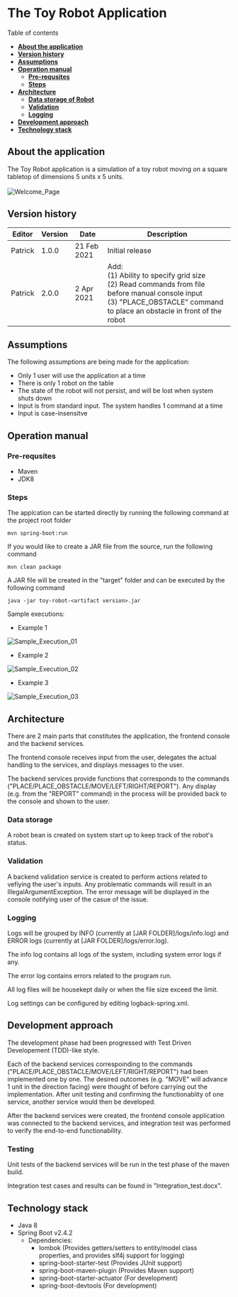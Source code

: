 # The Toy Robot Application

  Table of contents

  * [**About the application**](#about-the-application)
  * [**Version history**](#version-history)
  * [**Assumptions**](#assumptions)
  * [**Operation manual**](#operation-manual)
    + [**Pre-requsites**](#pre-requsites)
    + [**Steps**](#steps)
  * [**Architecture**](#architecture)
    + [**Data storage of Robot**](#data-storage-of-robot)
    + [**Validation**](#validation)
    + [**Logging**](#logging)
  * [**Development approach**](#development-approach)
  * [**Technology stack**](#technology-stack)

## **About the application**

The Toy Robot application is a simulation of a toy robot moving on a square tabletop of dimensions 5 units x 5 units.
<br/>
<br/>
<img src="https://bn1301files.storage.live.com/y4mVkXFCti071xnd6Hsd8f5XTsyDF27CXHdGetLq5LCxYeJkjer9zZFEKsDPYPRMFMitRwizM1GVoiP80-DXDwAO5Yc4riVDqk1Sh9k6vunnW54umW0bHUZICPoSlMUFtQwH4oejAe8fkeKy-E0MmImeUHAaruYikCutTkM65iSjnum1QsSTkl3XlK93-ceBDmO?width=2880&height=792&cropmode=none" alt="Welcome_Page">

## **Version history**

  | Editor | Version | Date |Description|
  | --- | --- | --- | --- |
  | Patrick | 1.0.0| 21 Feb 2021 |Initial release|
  | Patrick | 2.0.0| 2 Apr 2021 |Add:<br/>(1) Ability to specify grid size<br/>(2) Read commands from file before manual console input<br/>(3) "PLACE_OBSTACLE" command to place an obstacle in front of the robot|

## **Assumptions**

The following assumptions are being made for the application:
* Only 1 user will use the application at a time
* There is only 1 robot on the table
* The state of the robot will not persist, and will be lost when system shuts down
* Input is from standard input. The system handles 1 command at a time
* Input is case-insensitve

## **Operation manual**

  ### Pre-requsites

  * Maven
  * JDK8

  ### **Steps**

  The applcation can be started directly by running the following command at the project root folder

    mvn spring-boot:run

  If you would like to create a JAR file from the source, run the following command

    mvn clean package

  A JAR file will be created in the "target" folder and can be executed by the following command

    java -jar toy-robot-<artifact version>.jar

  Sample executions:
  
  * Example 1
  <img src="https://bn1301files.storage.live.com/y4m35iLXvgWjyafgJWA3QvIOz8lFyx7HnT-Q_I1eqHqlbn8-4LNHzC_RUvIae6y-31mCE4TtkHmIXfU7HkfpBVl-tJYxjul8b5RU-oSK9lEyCDxfNWLZh4MEvlMtnOrISqkzsud391oea6rLELM3AKT2GquYHjVe5_RdfMAwRqhGaWhOeExBqpX6jyEZ17aJzgJ?width=2880&height=370&cropmode=none" alt="Sample_Execution_01">
  
  * Example 2
  <img src="https://bn1301files.storage.live.com/y4m3p8jhbcKe5sp1Lz0PzYmccCREIt8I6r0TlOP_JmHQdt1OOLK-tixUtsfkwvGhquVS4D9Fvjpb6msnygXQYiuQ4wvBK34JnmxSkkaruQ3yfixDbPKfgADDmHjz7okS66AAmjdEhQodIbXC72GUjbgbEJ3SaEkVlFtmxNLLIHY-gCYshfDKIQw9G_9PlziB3KM?width=2880&height=370&cropmode=none" alt="Sample_Execution_02">

  * Example 3
  <img src="https://bn1301files.storage.live.com/y4mA-qFK193Nkk-bNYqZbJfEgN3mSPlDl4nDlX-dDMo3A4nkzs9EGi4lF9peZk7AAWOzcA-8cihMr7AuPdcFpQaJDwGy0jtQnmoa5VsP9SIpitEJ2ASObCKSMcc78mRB5bE3PI7leVqzANllHEYFcfrX65beqgdRVDkWBfokA3s_9GrOtRm4uG_kSPAPYdcmMR6?width=2880&height=662&cropmode=none" alt="Sample_Execution_03">

## **Architecture**

There are 2 main parts that constitutes the application, the frontend console and the backend services.

The frontend console receives input from the user, delegates the actual handling to the services, and displays messages to the user.

The backend services provide functions that corresponds to the commands ("PLACE/PLACE_OBSTACLE/MOVE/LEFT/RIGHT/REPORT"). Any display (e.g. from the "REPORT" command) in the process will be provided back to the console and shown to the user.

### Data storage

A robot bean is created on system start up to keep track of the robot's status.

### Validation

A backend validation service is created to perform actions related to vefiying the user's inputs. Any problematic commands will result in an IllegalArgumentException. The error message will be displayed in the console notifying user of the casue of the issue.

### Logging

Logs will be grouped by INFO (currently at [JAR FOLDER]/logs/info.log) and ERROR logs (currently at [JAR FOLDER]/logs/error.log).

The info log contains all logs of the system, including system error logs if any.

The error log contains errors related to the program run.

All log files will be housekept daily or when the file size exceed the limit.

Log settings can be configured by editing logback-spring.xml.

## Development approach

The development phase had been progressed with Test Driven Developement (TDD)-like style.

Each of the backend services correspoinding to the commands ("PLACE/PLACE_OBSTACLE/MOVE/LEFT/RIGHT/REPORT") had been implemented one by one. The desired outcomes (e.g. "MOVE" will advance 1 unit in the direction facing) were thought of before carrying out the implementation. After unit testing and confirming the functionablity of one service, another service would then be developed.

After the backend services were created, the frontend console application was connected to the backend services, and integration test was performed to verify the end-to-end functionability.

### Testing

Unit tests of the backend services will be run in the test phase of the maven build.

Integration test cases and results can be found in "Integration_test.docx".

## **Technology stack**

* Java 8
* Spring Boot v2.4.2
  * Dependencies:
    * lombok (Provides getters/setters to entity/model class properties, and provides slf4j support for logging)
    * spring-boot-starter-test (Provides JUnit support)
    * spring-boot-maven-plugin (Provides Maven support)
    * spring-boot-starter-actuator (For development)
    * spring-boot-devtools (For development)
